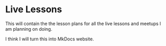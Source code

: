 # Live Lessons

This will contain the the lesson plans for all the live lessons and meetups I am planning on doing.  

I think I will turn this into MkDocs website.
